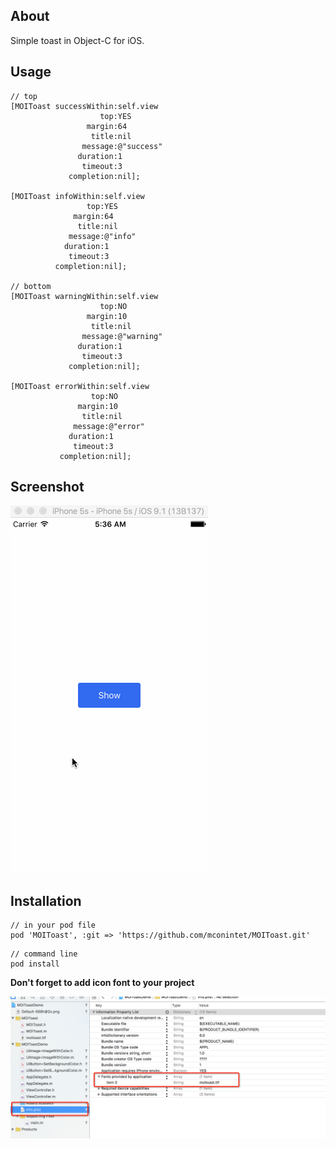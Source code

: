## About

Simple toast in Object-C for iOS.

## Usage

```objc
// top
[MOIToast successWithin:self.view
                    top:YES
                 margin:64
                  title:nil
                message:@"success"
               duration:1
                timeout:3
             completion:nil];
             
[MOIToast infoWithin:self.view
                 top:YES
              margin:64
               title:nil
             message:@"info"
            duration:1
             timeout:3
          completion:nil];	

// bottom
[MOIToast warningWithin:self.view
                    top:NO
                 margin:10
                  title:nil
                message:@"warning"
               duration:1
                timeout:3
             completion:nil];

[MOIToast errorWithin:self.view
                  top:NO
               margin:10
                title:nil
              message:@"error"
             duration:1
              timeout:3
           completion:nil];
```

## Screenshot

![](https://github.com/mconintet/MOIToast/blob/master/screenshot.gif)

## Installation

```
// in your pod file
pod 'MOIToast', :git => 'https://github.com/mconintet/MOIToast.git'
```

```
// command line
pod install
```

**Don't forget to add icon font to your project**

![](https://github.com/mconintet/MOIToast/blob/master/add-icon-font.png)
